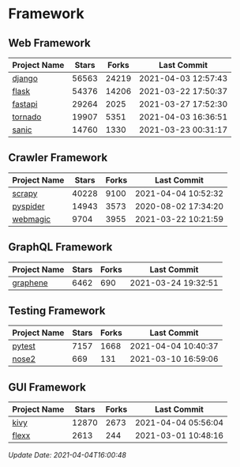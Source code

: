# Framework

## Web Framework
| Project Name | Stars | Forks | Last Commit |
| ------------ | ----- | ----- | ----------- |
| [django](https://github.com/django/django) | 56563 | 24219 | 2021-04-03 12:57:43 |
| [flask](https://github.com/pallets/flask) | 54376 | 14206 | 2021-03-22 17:50:37 |
| [fastapi](https://github.com/tiangolo/fastapi) | 29264 | 2025 | 2021-03-27 17:52:30 |
| [tornado](https://github.com/tornadoweb/tornado) | 19907 | 5351 | 2021-04-03 16:36:51 |
| [sanic](https://github.com/sanic-org/sanic) | 14760 | 1330 | 2021-03-23 00:31:17 |

## Crawler Framework
| Project Name | Stars | Forks | Last Commit |
| ------------ | ----- | ----- | ----------- |
| [scrapy](https://github.com/scrapy/scrapy) | 40228 | 9100 | 2021-04-04 10:52:32 |
| [pyspider](https://github.com/binux/pyspider) | 14943 | 3573 | 2020-08-02 17:34:20 |
| [webmagic](https://github.com/code4craft/webmagic) | 9704 | 3955 | 2021-03-22 10:21:59 |

## GraphQL Framework
| Project Name | Stars | Forks | Last Commit |
| ------------ | ----- | ----- | ----------- |
| [graphene](https://github.com/graphql-python/graphene) | 6462 | 690 | 2021-03-24 19:32:51 |

## Testing Framework
| Project Name | Stars | Forks | Last Commit |
| ------------ | ----- | ----- | ----------- |
| [pytest](https://github.com/pytest-dev/pytest) | 7157 | 1668 | 2021-04-04 10:40:37 |
| [nose2](https://github.com/nose-devs/nose2) | 669 | 131 | 2021-03-10 16:59:06 |

## GUI Framework
| Project Name | Stars | Forks | Last Commit |
| ------------ | ----- | ----- | ----------- |
| [kivy](https://github.com/kivy/kivy) | 12870 | 2673 | 2021-04-04 05:56:04 |
| [flexx](https://github.com/flexxui/flexx) | 2613 | 244 | 2021-03-01 10:48:16 |

*Update Date: 2021-04-04T16:00:48*